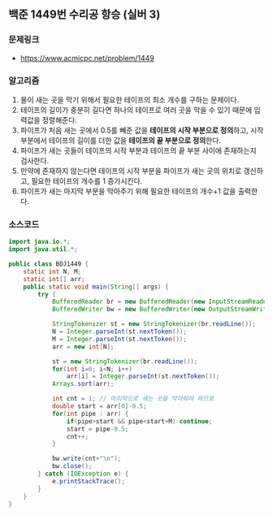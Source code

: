 ## 백준 1449번 수리공 항승 (실버 3)
### 문제링크
- https://www.acmicpc.net/problem/1449

### 알고리즘
1. 물이 새는 곳을 막기 위해서 필요한 테이프의 최소 개수를 구하는 문제이다.
2. 테이프의 길이가 충분히 길다면 하나의 테이프로 여러 곳을 막을 수 있기 때문에 입력값을 정렬해준다.
3. 파이프가 처음 새는 곳에서 0.5를 빼준 값을 **테이프의 시작 부분으로 정의**하고, 시작 부분에서 테이프의 길이를 더한 값을 **테이프의 끝 부분으로 정의**한다.
4. 파이프가 새는 곳들이 테이프의 시작 부분과 테이프의 끝 부분 사이에 존재하는지 검사한다.
5. 만약에 존재하지 않는다면 테이프의 시작 부분을 파이프가 새는 곳의 위치로 갱신하고, 필요한 테이프의 개수를 1 증가시킨다.
6. 파이프가 새는 마지막 부분을 막아주기 위해 필요한 테이프의 개수+1 값을 출력한다.

### 소스코드
```java
import java.io.*;
import java.util.*;

public class BOJ1449 {
    static int N, M;
    static int[] arr;
    public static void main(String[] args) {
        try {
            BufferedReader br = new BufferedReader(new InputStreamReader(System.in));
            BufferedWriter bw = new BufferedWriter(new OutputStreamWriter(System.out));

            StringTokenizer st = new StringTokenizer(br.readLine());
            N = Integer.parseInt(st.nextToken());
            M = Integer.parseInt(st.nextToken());
            arr = new int[N];

            st = new StringTokenizer(br.readLine());
            for(int i=0; i<N; i++)
                arr[i] = Integer.parseInt(st.nextToken());
            Arrays.sort(arr);

            int cnt = 1; // 마지막으로 새는 곳을 막아줘야 하므로
            double start = arr[0]-0.5;
            for(int pipe : arr) {
                if(pipe>start && pipe<start+M) continue;
                start = pipe-0.5;
                cnt++;
            }

            bw.write(cnt+"\n");
            bw.close();
        } catch (IOException e) {
            e.printStackTrace();
        }
    }
}
```